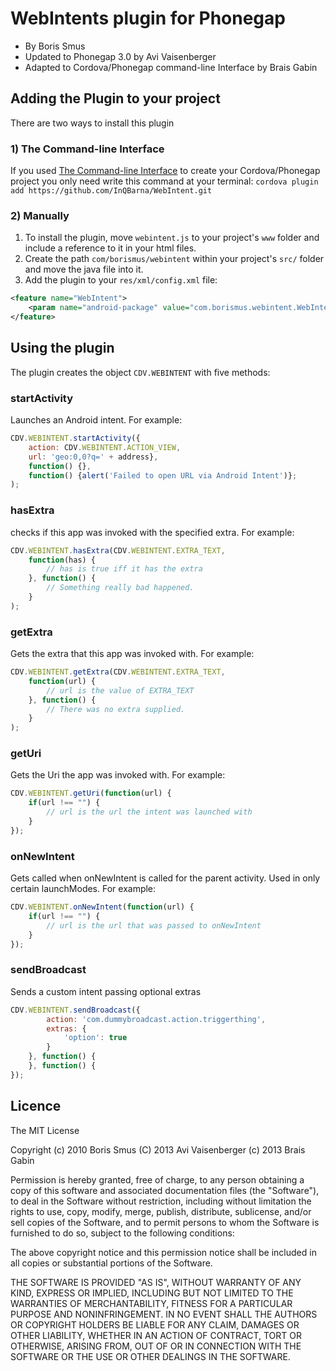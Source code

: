 # WebIntents plugin for Phonegap #
* By Boris Smus
* Updated to Phonegap 3.0 by Avi Vaisenberger
* Adapted to Cordova/Phonegap command-line Interface by Brais Gabin

## Adding the Plugin to your project ##
There are two ways to install this plugin

### 1) The Command-line Interface ###
If you used [The Command-line Interface](http://cordova.apache.org/docs/en/3.0.0/guide_cli_index.md.html) to create your Cordova/Phonegap project you only need write this command at your terminal:
`cordova plugin add https://github.com/InQBarna/WebIntent.git`

### 2) Manually ###
1. To install the plugin, move `webintent.js` to your project's `www` folder and include a reference to it in your html files. 
2. Create the path `com/borismus/webintent` within your project's `src/` folder and move the java file into it.
3. Add the plugin to your `res/xml/config.xml` file:

```xml
<feature name="WebIntent">
    <param name="android-package" value="com.borismus.webintent.WebIntent" />
</feature>
```

## Using the plugin ##
The plugin creates the object `CDV.WEBINTENT` with five methods:

### startActivity ###
Launches an Android intent. For example:

```javascript
CDV.WEBINTENT.startActivity({
    action: CDV.WEBINTENT.ACTION_VIEW,
    url: 'geo:0,0?q=' + address}, 
    function() {}, 
    function() {alert('Failed to open URL via Android Intent')};
);
```

### hasExtra ###
checks if this app was invoked with the specified extra. For example:

```javascript
CDV.WEBINTENT.hasExtra(CDV.WEBINTENT.EXTRA_TEXT, 
    function(has) {
        // has is true iff it has the extra
    }, function() {
        // Something really bad happened.
    }
);
```
 
### getExtra ###
Gets the extra that this app was invoked with. For example:

```javascript
CDV.WEBINTENT.getExtra(CDV.WEBINTENT.EXTRA_TEXT, 
    function(url) {
        // url is the value of EXTRA_TEXT
    }, function() {
        // There was no extra supplied.
    }
);
```

### getUri ###
Gets the Uri the app was invoked with. For example:

```javascript
CDV.WEBINTENT.getUri(function(url) {
    if(url !== "") {
        // url is the url the intent was launched with
    }
});
```

### onNewIntent ###
Gets called when onNewIntent is called for the parent activity. Used in only certain launchModes. For example:

```javascript
CDV.WEBINTENT.onNewIntent(function(url) {
    if(url !== "") {
        // url is the url that was passed to onNewIntent
    }
});
```
    
### sendBroadcast ###
Sends a custom intent passing optional extras

```javascript
CDV.WEBINTENT.sendBroadcast({
        action: 'com.dummybroadcast.action.triggerthing',
        extras: {
            'option': true
        }
    }, function() {
    }, function() {
});
```

## Licence ##

The MIT License

Copyright 
(c) 2010 Boris Smus
(C) 2013 Avi Vaisenberger
(c) 2013 Brais Gabin

Permission is hereby granted, free of charge, to any person obtaining a copy
of this software and associated documentation files (the "Software"), to deal
in the Software without restriction, including without limitation the rights
to use, copy, modify, merge, publish, distribute, sublicense, and/or sell
copies of the Software, and to permit persons to whom the Software is
furnished to do so, subject to the following conditions:

The above copyright notice and this permission notice shall be included in
all copies or substantial portions of the Software.

THE SOFTWARE IS PROVIDED "AS IS", WITHOUT WARRANTY OF ANY KIND, EXPRESS OR
IMPLIED, INCLUDING BUT NOT LIMITED TO THE WARRANTIES OF MERCHANTABILITY,
FITNESS FOR A PARTICULAR PURPOSE AND NONINFRINGEMENT. IN NO EVENT SHALL THE
AUTHORS OR COPYRIGHT HOLDERS BE LIABLE FOR ANY CLAIM, DAMAGES OR OTHER
LIABILITY, WHETHER IN AN ACTION OF CONTRACT, TORT OR OTHERWISE, ARISING FROM,
OUT OF OR IN CONNECTION WITH THE SOFTWARE OR THE USE OR OTHER DEALINGS IN
THE SOFTWARE.
